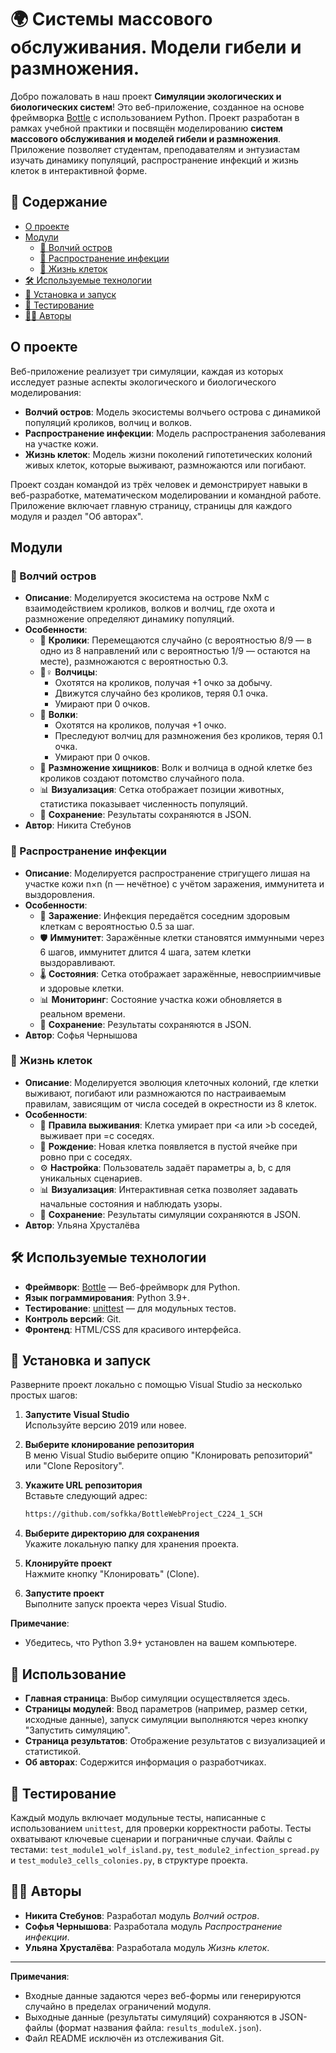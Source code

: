# 🌍 Системы массового обслуживания. Модели гибели и размножения.

Добро пожаловать в наш проект **Симуляции экологических и биологических систем**! Это веб-приложение, созданное на основе фреймворка [Bottle](https://bottlepy.org/) с использованием Python. Проект разработан в рамках учебной практики и посвящён моделированию **систем массового обслуживания и моделей гибели и размножения**. Приложение позволяет студентам, преподавателям и энтузиастам изучать динамику популяций, распространение инфекций и жизнь клеток в интерактивной форме.

## 📑 Содержание
- [О проекте](#о-проекте)
- [Модули](#модули)
  - [🐺 Волчий остров](#волчий-остров)
  - [🦠 Распространение инфекции](#распространение-инфекции)
  - [🧬 Жизнь клеток](#жизнь-клеток)
- [🛠️ Используемые технологии](#используемые-технологии)
- [🚀 Установка и запуск](#установка-и-запуск)
- [🧪 Тестирование](#тестирование)
- [🧑‍💻 Авторы](#авторы)

## О проекте
Веб-приложение реализует три симуляции, каждая из которых исследует разные аспекты экологического и биологического моделирования:
- **Волчий остров**: Модель экосистемы волчьего острова с динамикой популяций кроликов, волчиц и волков.
- **Распространение инфекции**: Модель распространения заболевания на участке кожи.
- **Жизнь клеток**: Модель жизни поколений гипотетических колоний живых клеток, которые выживают, размножаются или погибают.

Проект создан командой из трёх человек и демонстрирует навыки в веб-разработке, математическом моделировании и командной работе. Приложение включает главную страницу, страницы для каждого модуля и раздел "Об авторах".

## Модули

### 🐺 Волчий остров
- **Описание**: Моделируется экосистема на острове NxM с взаимодействием кроликов, волков и волчиц, где охота и размножение определяют динамику популяций.
- **Особенности**:
  - 🐰 **Кролики**: Перемещаются случайно (с вероятностью 8/9 — в одно из 8 направлений или с вероятностью 1/9 — остаются на месте), размножаются с вероятностью 0.3.
  - 🐺♀ **Волчицы**: 
    - Охотятся на кроликов, получая +1 очко за добычу.
    - Движутся случайно без кроликов, теряя 0.1 очка.
    - Умирают при 0 очков.
  - 🐺 **Волки**: 
    - Охотятся на кроликов, получая +1 очко.
    - Преследуют волчиц для размножения без кроликов, теряя 0.1 очка.
    - Умирают при 0 очков.
  - 🐾 **Размножение хищников**: Волк и волчица в одной клетке без кроликов создают потомство случайного пола.
  - 📊 **Визуализация**: Сетка отображает позиции животных, статистика показывает численность популяций.
  - 💾 **Сохранение**: Результаты сохраняются в JSON.
- **Автор**: Никита Стебунов

### 🦠 Распространение инфекции
- **Описание**: Моделируется распространение стригущего лишая на участке кожи n×n (n — нечётное) с учётом заражения, иммунитета и выздоровления.
- **Особенности**:
  - 🧫 **Заражение**: Инфекция передаётся соседним здоровым клеткам с вероятностью 0.5 за шаг.
  - 🛡️ **Иммунитет**: Заражённые клетки становятся иммунными через 6 шагов, иммунитет длится 4 шага, затем клетки выздоравливают.
  - 🌡️ **Состояния**: Сетка отображает заражённые, невосприимчивые и здоровые клетки.
  - 📊 **Мониторинг**: Состояние участка кожи обновляется в реальном времени.
  - 💾 **Сохранение**: Результаты сохраняются в JSON.
- **Автор**: Софья Чернышова

### 🧬 Жизнь клеток
- **Описание**:  Моделируется эволюция клеточных колоний, где клетки выживают, погибают или размножаются по настраиваемым правилам, зависящим от числа соседей в окрестности из 8 клеток.
- **Особенности**:
  - 🦠 **Правила выживания**: Клетка умирает при <a или >b соседей, выживает при =с соседях.
  - 🌱 **Рождение**: Новая клетка появляется в пустой ячейке при ровно при с соседях.
  - ⚙️ **Настройка**: Пользователь задаёт параметры a, b, c для уникальных сценариев.
  - 📊 **Визуализация**: Интерактивная сетка позволяет задавать начальные состояния и наблюдать узоры.
  - 💾 **Сохранение**: Результаты симуляции сохраняются в JSON.
- **Автор**: Ульяна Хрусталёва

## 🛠️ Используемые технологии
- **Фреймворк**: [Bottle](https://bottlepy.org/) — Веб-фреймворк для Python.
- **Язык пограммирования**: Python 3.9+.
- **Тестирование**: [unittest](https://docs.python.org/3/library/unittest.html) — для модульных тестов.
- **Контроль версий**: Git.
- **Фронтенд**: HTML/CSS для красивого интерфейса.

## 🚀 Установка и запуск
Разверните проект локально с помощью Visual Studio за несколько простых шагов:

1. **Запустите Visual Studio**  
   Используйте версию 2019 или новее.

2. **Выберите клонирование репозитория**  
   В меню Visual Studio выберите опцию "Клонировать репозиторий" или "Clone Repository".

3. **Укажите URL репозитория**  
   Вставьте следующий адрес:  
   ```bash
   https://github.com/sofkka/BottleWebProject_C224_1_SCH
   ```

4. **Выберите директорию для сохранения**  
   Укажите локальную папку для хранения проекта.

5. **Клонируйте проект**  
   Нажмите кнопку "Клонировать" (Clone).

6. **Запустите проект**  
   Выполните запуск проекта через Visual Studio.

**Примечание**:  
- Убедитесь, что Python 3.9+ установлен на вашем компьютере.

## 📖 Использование
- **Главная страница**: Выбор симуляции осуществляется здесь.
- **Страницы модулей**: Ввод параметров (например, размер сетки, исходные данные), запуск симуляции выполняются через кнопку "Запустить симуляцию".
- **Страница результатов**: Отображение результатов с визуализацией и статистикой.
- **Об авторах**: Содержится информация о разработчиках.

## 🧪 Тестирование
Каждый модуль включает модульные тесты, написанные с использованием `unittest`, для проверки корректности работы. Тесты охватывают ключевые сценарии и пограничные случаи.
Файлы с тестами: `test_module1_wolf_island.py`, `test_module2_infection_spread.py` и `test_module3_cells_colonies.py`, в структуре проекта.

## 🧑‍💻 Авторы
- **Никита Стебунов**: Разработал модуль *Волчий остров*.
- **Софья Чернышова**: Разработала модуль *Распространение инфекции*.
- **Ульяна Хрусталёва**: Разработала модуль *Жизнь клеток*.

---

**Примечания**:
- Входные данные задаются через веб-формы или генерируются случайно в пределах ограничений модуля.
- Выходные данные (результаты симуляций) сохраняются в JSON-файлы (формат названия файла: `results_moduleX.json`).
- Файл README исключён из отслеживания Git.
